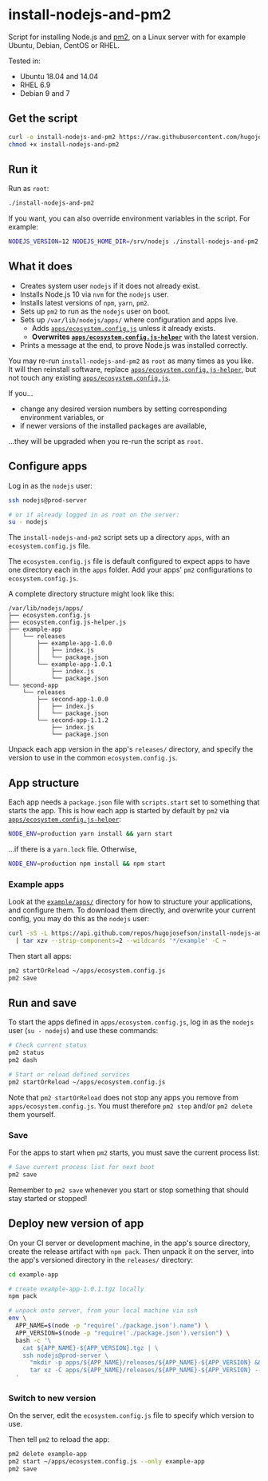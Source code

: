 # install-nodejs-and-pm2

Script for installing Node.js and [pm2](https://pm2.keymetrics.io/), on a Linux server with for example Ubuntu, Debian, CentOS or RHEL.

Tested in:

 * Ubuntu 18.04 and 14.04
 * RHEL 6.9
 * Debian 9 and 7

## Get the script

```bash
curl -o install-nodejs-and-pm2 https://raw.githubusercontent.com/hugojosefson/install-nodejs-and-pm2/master/install-nodejs-and-pm2
chmod +x install-nodejs-and-pm2
```

## Run it

Run as `root`:

```bash
./install-nodejs-and-pm2
```

If you want, you can also override environment variables in the script. For example:

```bash
NODEJS_VERSION=12 NODEJS_HOME_DIR=/srv/nodejs ./install-nodejs-and-pm2
```

## What it does

 * Creates system user `nodejs` if it does not already exist.
 * Installs Node.js 10 via `nvm` for the `nodejs` user.
 * Installs latest versions of `npm`, `yarn`, `pm2`.
 * Sets up `pm2` to run as the `nodejs` user on boot.
 * Sets up `/var/lib/nodejs/apps/` where configuration and apps live.
     * Adds [`apps/ecosystem.config.js`](example/apps/ecosystem.config.js) unless it already exists.
     * **Overwrites [`apps/ecosystem.config.js-helper`](example/apps/ecosystem.config.js-helper.js)** with the latest version.
 * Prints a message at the end, to prove Node.js was installed correctly.

You may re-run `install-nodejs-and-pm2` as `root` as many times as you like. It will then reinstall
software, replace [`apps/ecosystem.config.js-helper`](example/apps/ecosystem.config.js-helper.js),
but not touch any existing [`apps/ecosystem.config.js`](example/apps/ecosystem.config.js).

If you...

 * change any desired version numbers by setting corresponding
environment variables, or
 * if newer versions of the installed packages are available,

...they will be upgraded when you re-run the script as `root`.

## Configure apps

Log in as the `nodejs` user:

```bash
ssh nodejs@prod-server

# or if already logged in as root on the server:
su - nodejs
```

The `install-nodejs-and-pm2` script sets up a directory `apps`, with an `ecosystem.config.js` file.

The `ecosystem.config.js` file is default configured to expect apps to have one directory each in
the `apps` folder. Add your apps' `pm2` configurations to `ecosystem.config.js`.

A complete directory structure might look like this:

```
/var/lib/nodejs/apps/
├── ecosystem.config.js
├── ecosystem.config.js-helper.js
├── example-app
│   └── releases
│       ├── example-app-1.0.0
│       │   ├── index.js
│       │   └── package.json
│       └── example-app-1.0.1
│           ├── index.js
│           └── package.json
└── second-app
    └── releases
        ├── second-app-1.0.0
        │   ├── index.js
        │   └── package.json
        └── second-app-1.1.2
            ├── index.js
            └── package.json
```

Unpack each app version in the app's `releases/` directory, and specify the version to use in the
common `ecosystem.config.js`.

## App structure

Each app needs a `package.json` file with `scripts.start` set to something that starts the app. This
is how each app is started by default by `pm2` via
[`apps/ecosystem.config.js-helper`](example/apps/ecosystem.config.js-helper.js):

```bash
NODE_ENV=production yarn install && yarn start
```

...if there is a `yarn.lock` file. Otherwise,

```bash
NODE_ENV=production npm install && npm start
```

### Example apps

Look at the [`example/apps/`](./example/apps) directory for how to structure your applications, and
configure them. To download them directly, and overwrite your current config, you may do this as the
`nodejs` user:

```bash
curl -sS -L https://api.github.com/repos/hugojosefson/install-nodejs-and-pm2/tarball/master \
  | tar xzv --strip-components=2 --wildcards '*/example' -C ~
```

Then start all apps:

```bash
pm2 startOrReload ~/apps/ecosystem.config.js
pm2 save
```

## Run and save

To start the apps defined in `apps/ecosystem.config.js`, log in as the `nodejs` user (`su - nodejs`)
and use these commands:

```bash
# Check current status
pm2 status
pm2 dash

# Start or reload defined services
pm2 startOrReload ~/apps/ecosystem.config.js
```

Note that `pm2 startOrReload` does not stop any apps you remove from `apps/ecosystem.config.js`.
You must therefore `pm2 stop` and/or `pm2 delete` them yourself.

### Save

For the apps to start when `pm2` starts, you must save the current process list:

```bash
# Save current process list for next boot
pm2 save
```
Remember to `pm2 save` whenever you start or stop something that should stay started or stopped!

## Deploy new version of app

On your CI server or development machine, in the app's source directory, create the release artifact
with `npm pack`. Then unpack it on the server, into the app's versioned directory in the `releases/`
directory:

```bash
cd example-app

# create example-app-1.0.1.tgz locally
npm pack

# unpack onto server, from your local machine via ssh
env \
  APP_NAME=$(node -p "require('./package.json').name") \
  APP_VERSION=$(node -p "require('./package.json').version") \
  bash -c '\
    cat ${APP_NAME}-${APP_VERSION}.tgz | \
    ssh nodejs@prod-server \
      "mkdir -p apps/${APP_NAME}/releases/${APP_NAME}-${APP_VERSION} && \
      tar xz -C apps/${APP_NAME}/releases/${APP_NAME}-${APP_VERSION} --strip-components=1" \
  '
```

### Switch to new version

On the server, edit the `ecosystem.config.js` file to specify which version to use.

Then tell `pm2` to reload the app:

```bash
pm2 delete example-app
pm2 start ~/apps/ecosystem.config.js --only example-app
pm2 save
```

